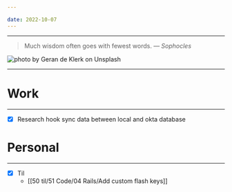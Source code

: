 ```yaml
---

date: 2022-10-07
---
```



---

> Much wisdom often goes with fewest words.
> — <cite>Sophocles</cite>

![photo by Geran de Klerk on Unsplash](https://images.unsplash.com/photo-1476231682828-37e571bc172f?crop=entropy&cs=tinysrgb&fm=jpg&ixid=MnwzNjM5Nzd8MHwxfHJhbmRvbXx8fHx8fHx8fDE2NjUxMjY2NTg&ixlib=rb-1.2.1&q=80&w=500&h=500)

---


# Work
---
- [x] Research hook sync data between local and okta database


# Personal
---
- [x] Til
	-  [[50 til/51 Code/04 Rails/Add custom flash keys]]

